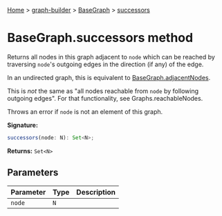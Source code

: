 [Home](./index) &gt; [graph-builder](./graph-builder.md) &gt; [BaseGraph](./graph-builder.basegraph.md) &gt; [successors](./graph-builder.basegraph.successors.md)

# BaseGraph.successors method

Returns all nodes in this graph adjacent to `node` which can be reached by traversing `node`<!-- -->'s outgoing edges in the direction (if any) of the edge.

In an undirected graph, this is equivalent to [BaseGraph.adjacentNodes](./graph-builder.basegraph.adjacentnodes.md)<!-- -->.

This is <i>not</i> the same as "all nodes reachable from `node` by following outgoing edges". For that functionality, see Graphs.reachableNodes<!-- -->.

Throws an error if `node` is not an element of this graph.

**Signature:**
```javascript
successors(node: N): Set<N>;
```
**Returns:** `Set<N>`

## Parameters

|  Parameter | Type | Description |
|  --- | --- | --- |
|  `node` | `N` |  |

